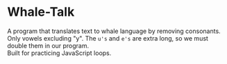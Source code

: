 # Whale-Talk
A program that translates text to whale language by removing consonants. Only vowels excluding "y". The `u's` and `e's` are extra long, so we must double them in our program.  <br>
Built for practicing JavaScript loops. 

